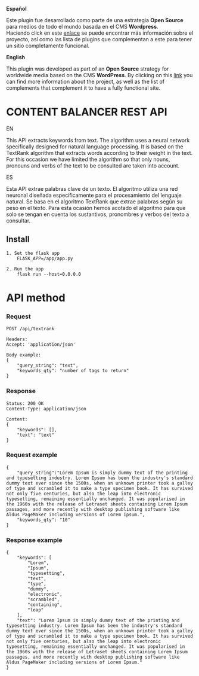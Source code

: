 **Español**

Este plugin fue desarrollado como parte de una estrategia **Open Source** para medios de todo el mundo basada en el CMS **Wordpress**.  
Haciendo click en este [enlace](https://tiempoar.com.ar/proyecto-colaborativo/) se puede encontrar más información sobre el proyecto, así como las lista de plugins que complementan a este para tener un sitio completamente funcional.

**English**

This plugin was developed as part of an **Open Source** strategy for worldwide media based on the CMS **WordPress**.
By clicking on this [link](https://tiempoar.com.ar/proyecto-colaborativo/) you can find more information about the project, as well as the list of complements that complement it to have a fully functional site.

# CONTENT BALANCER REST API
EN

This API extracts keywords from text. The algorithm uses a neural network specifically designed for natural language processing.
It is based on the TextRank algorithm that extracts words according to their weight in the text.
For this occasion we have limited the algorithm so that only nouns, pronouns and verbs of the text to be consulted are taken into account.

ES

Esta API extrae palabras clave de un texto. El algoritmo utiliza una red neuronal diseñada específicamente para el procesamiento del lenguaje natural. Se basa en el algoritmo TextRank que extrae palabras según su peso en el texto. Para esta ocasión hemos acotado el algoritmo para que solo se tengan en cuenta los sustantivos, pronombres y verbos del texto a consultar.



## Install

    1. Set the flask app
        FLASK_APP=/app/app.py

    2. Run the app
        flask run --host=0.0.0.0

# API method

### Request

`POST /api/textrank`

    Headers:
    Accept: 'application/json'

    Body example:
    {
        "query_string": "text",
        "keywords_qty": "number of tags to return"
    }

### Response

    Status: 200 OK
    Content-Type: application/json

    Content:
    {
        "keywords": [],
        "text": "text"
    }

### Request example

    {
        "query_string":"Lorem Ipsum is simply dummy text of the printing and typesetting industry. Lorem Ipsum has been the industry's standard dummy text ever since the 1500s, when an unknown printer took a galley of type and scrambled it to make a type specimen book. It has survived not only five centuries, but also the leap into electronic typesetting, remaining essentially unchanged. It was popularised in the 1960s with the release of Letraset sheets containing Lorem Ipsum passages, and more recently with desktop publishing software like Aldus PageMaker including versions of Lorem Ipsum.",
        "keywords_qty": "10"
    }

### Response example

    {
        "keywords": [
            "Lorem",
            "Ipsum",
            "typesetting",
            "text",
            "type",
            "dummy",
            "electronic",
            "scrambled",
            "containing",
            "leap"
        ],
        "text": "Lorem Ipsum is simply dummy text of the printing and typesetting industry. Lorem Ipsum has been the industry's standard dummy text ever since the 1500s, when an unknown printer took a galley of type and scrambled it to make a type specimen book. It has survived not only five centuries, but also the leap into electronic typesetting, remaining essentially unchanged. It was popularised in the 1960s with the release of Letraset sheets containing Lorem Ipsum passages, and more recently with desktop publishing software like Aldus PageMaker including versions of Lorem Ipsum."
    }
